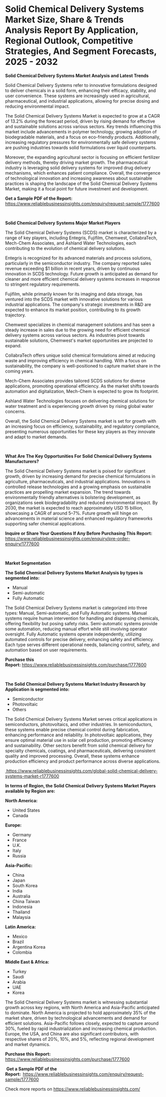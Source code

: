 <p><h1>Solid Chemical Delivery Systems Market Size, Share & Trends Analysis Report By Application, Regional Outlook, Competitive Strategies, And Segment Forecasts, 2025 - 2032</h1></p><p><strong>Solid Chemical Delivery Systems Market Analysis and Latest Trends</strong></p>
<p><p>Solid Chemical Delivery Systems refer to innovative formulations designed to deliver chemicals in a solid form, enhancing their efficacy, stability, and user convenience. These systems are increasingly used in agricultural, pharmaceutical, and industrial applications, allowing for precise dosing and reducing environmental impact. </p><p>The Solid Chemical Delivery Systems Market is expected to grow at a CAGR of 13.2% during the forecast period, driven by rising demand for effective and sustainable solutions across various sectors. Key trends influencing this market include advancements in polymer technology, growing adoption of biodegradable materials, and a focus on eco-friendly products. Additionally, increasing regulatory pressures for environmentally safe delivery systems are pushing industries towards solid formulations over liquid counterparts.</p><p>Moreover, the expanding agricultural sector is focusing on efficient fertilizer delivery methods, thereby driving market growth. The pharmaceutical industry is leveraging solid delivery systems for improved drug delivery mechanisms, which enhances patient compliance. Overall, the convergence of technological innovation and increasing awareness about sustainable practices is shaping the landscape of the Solid Chemical Delivery Systems Market, making it a focal point for future investment and development.</p></p>
<p><strong>Get a Sample PDF of the Report:&nbsp;</strong> <a href="https://www.reliablebusinessinsights.com/enquiry/request-sample/1777600?utm_campaign=2319&utm_medium=2&utm_source=Github&utm_content=ia&utm_term=12042025&utm_id=solid-chemical-delivery-systems">https://www.reliablebusinessinsights.com/enquiry/request-sample/1777600</a></p>
<p>&nbsp;</p>
<p><strong>Solid Chemical Delivery Systems Major Market Players</strong></p>
<p><p>The Solid Chemical Delivery Systems (SCDS) market is characterized by a range of key players, including Entegris, Fujifilm, Chemwest, CollabraTech, Mech-Chem Associates, and Ashland Water Technologies, each contributing to the evolution of chemical delivery solutions.</p><p>Entegris is recognized for its advanced materials and process solutions, particularly in the semiconductor industry. The company reported sales revenue exceeding $1 billion in recent years, driven by continuous innovation in SCDS technology. Future growth is anticipated as demand for cleaner and more efficient chemical delivery systems increases in response to stringent regulatory requirements.</p><p>Fujifilm, while primarily known for its imaging and data storage, has ventured into the SCDS market with innovative solutions for various industrial applications. The company's strategic investments in R&D are expected to enhance its market position, contributing to its growth trajectory.</p><p>Chemwest specializes in chemical management solutions and has seen a steady increase in sales due to the growing need for efficient chemical delivery systems across various sectors. As industries pivot towards sustainable solutions, Chemwest's market opportunities are projected to expand.</p><p>CollabraTech offers unique solid chemical formulations aimed at reducing waste and improving efficiency in chemical handling. With a focus on sustainability, the company is well-positioned to capture market share in the coming years.</p><p>Mech-Chem Associates provides tailored SCDS solutions for diverse applications, promoting operational efficiency. As the market shifts towards automation and digitalization, Mech-Chem is expected to grow its footprint.</p><p>Ashland Water Technologies focuses on delivering chemical solutions for water treatment and is experiencing growth driven by rising global water concerns. </p><p>Overall, the Solid Chemical Delivery Systems market is set for growth with an increasing focus on efficiency, sustainability, and regulatory compliance, presenting numerous opportunities for these key players as they innovate and adapt to market demands.</p></p>
<p>&nbsp;</p>
<p><strong>What Are The Key Opportunities For Solid Chemical Delivery Systems Manufacturers?</strong></p>
<p><p>The Solid Chemical Delivery Systems market is poised for significant growth, driven by increasing demand for precise chemical formulations in agriculture, pharmaceuticals, and industrial applications. Innovations in controlled release technologies and a growing emphasis on sustainable practices are propelling market expansion. The trend towards environmentally friendly alternatives is bolstering development, as organizations seek biodegradability and reduced environmental impact. By 2030, the market is expected to reach approximately USD 15 billion, showcasing a CAGR of around 5–7%. Future growth will hinge on advancements in material science and enhanced regulatory frameworks supporting safer chemical applications.</p></p>
<p><strong>Inquire or Share Your Questions If Any Before Purchasing This Report:</strong> <a href="https://www.reliablebusinessinsights.com/enquiry/pre-order-enquiry/1777600?utm_campaign=2319&utm_medium=2&utm_source=Github&utm_content=ia&utm_term=12042025&utm_id=solid-chemical-delivery-systems">https://www.reliablebusinessinsights.com/enquiry/pre-order-enquiry/1777600</a></p>
<p>&nbsp;</p>
<p><strong>Market Segmentation</strong></p>
<p><strong>The Solid Chemical Delivery Systems Market Analysis by types is segmented into:</strong></p>
<p><ul><li>Manual</li><li>Semi-automatic</li><li>Fully Automatic</li></ul></p>
<p><p>The Solid Chemical Delivery Systems market is categorized into three types: Manual, Semi-automatic, and Fully Automatic systems. Manual systems require human intervention for handling and dispensing chemicals, offering flexibility but posing safety risks. Semi-automatic systems provide some automation, reducing manual effort while still involving operator oversight. Fully Automatic systems operate independently, utilizing automated controls for precise delivery, enhancing safety and efficiency. Each type serves different operational needs, balancing control, safety, and automation based on user requirements.</p></p>
<p><strong>Purchase this Report:&nbsp;</strong><a href="https://www.reliablebusinessinsights.com/purchase/1777600?utm_campaign=2319&utm_medium=2&utm_source=Github&utm_content=ia&utm_term=12042025&utm_id=solid-chemical-delivery-systems">https://www.reliablebusinessinsights.com/purchase/1777600</a></p>
<p>&nbsp;</p>
<p><strong>The Solid Chemical Delivery Systems Market Industry Research by Application is segmented into:</strong></p>
<p><ul><li>Semiconductor</li><li>Photovoltaic</li><li>Others</li></ul></p>
<p><p>The Solid Chemical Delivery Systems Market serves critical applications in semiconductors, photovoltaics, and other industries. In semiconductors, these systems enable precise chemical control during fabrication, enhancing performance and reliability. In photovoltaic applications, they ensure optimal material use in solar cell production, promoting efficiency and sustainability. Other sectors benefit from solid chemical delivery for specialty chemicals, coatings, and pharmaceuticals, delivering consistent quality and improved processing. Overall, these systems enhance production efficiency and product performance across diverse applications.</p></p>
<p><a href="https://www.reliablebusinessinsights.com/global-solid-chemical-delivery-systems-market-r1777600?utm_campaign=2319&utm_medium=2&utm_source=Github&utm_content=ia&utm_term=12042025&utm_id=solid-chemical-delivery-systems">&nbsp;https://www.reliablebusinessinsights.com/global-solid-chemical-delivery-systems-market-r1777600</a></p>
<p><strong>In terms of Region, the Solid Chemical Delivery Systems Market Players available by Region are:</strong></p>
<p>
    <p> <strong> North America: </strong>
        <ul>
            <li>United States</li>
            <li>Canada</li>
        </ul>
        </p> 
    <p> <strong> Europe: </strong>
        <ul>
            <li>Germany</li>
            <li>France</li>
            <li>U.K.</li>
            <li>Italy</li>
            <li>Russia</li>
        </ul>
        </p> 
    <p> <strong> Asia-Pacific: </strong>
        <ul>
            <li>China</li>
            <li>Japan</li>
            <li>South Korea</li>
            <li>India</li>
            <li>Australia</li>
            <li>China Taiwan</li>
            <li>Indonesia</li>
            <li>Thailand</li>
            <li>Malaysia</li>
        </ul>
        </p> 
    <p> <strong> Latin America: </strong>
        <ul>
            <li>Mexico</li>
            <li>Brazil</li>
            <li>Argentina Korea</li>
            <li>Colombia</li>
        </ul>
        </p> 
    <p> <strong> Middle East & Africa: </strong>
        <ul>
            <li>Turkey</li>
            <li>Saudi</li>
            <li>Arabia</li>
            <li>UAE</li>
            <li>Korea</li>
        </ul>
    </p>
    </p>
<p><p>The Solid Chemical Delivery Systems market is witnessing substantial growth across key regions, with North America and Asia-Pacific anticipated to dominate. North America is projected to hold approximately 35% of the market share, driven by technological advancements and demand for efficient solutions. Asia-Pacific follows closely, expected to capture around 30%, fueled by rapid industrialization and increasing chemical production. Europe, the USA, and China are also significant contributors, with respective shares of 20%, 10%, and 5%, reflecting regional development and market dynamics.</p></p>
<p><strong>Purchase this Report: </strong><a href="https://www.reliablebusinessinsights.com/purchase/1777600?utm_campaign=2319&utm_medium=2&utm_source=Github&utm_content=ia&utm_term=12042025&utm_id=solid-chemical-delivery-systems">https://www.reliablebusinessinsights.com/purchase/1777600</a></p>
<p>&nbsp;<strong>Get a Sample PDF of the Report:&nbsp;&nbsp;</strong><a href="https://www.reliablebusinessinsights.com/enquiry/request-sample/1777600?utm_campaign=2319&utm_medium=2&utm_source=Github&utm_content=ia&utm_term=12042025&utm_id=solid-chemical-delivery-systems">https://www.reliablebusinessinsights.com/enquiry/request-sample/1777600</a></p>
<p><strong></strong></p>
<p>Check more reports on <a href="https://www.reliablebusinessinsights.com/?utm_campaign=2319&utm_medium=2&utm_source=Github&utm_content=ia&utm_term=12042025&utm_id=solid-chemical-delivery-systems">https://www.reliablebusinessinsights.com/</a></p>